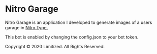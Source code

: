 # Nitro Garage

Nitro Garage is an application I developed to generate images of a users garage in [Nitro Type.](https://www.nitrotype.com)

This bot is enabled by changing the config.json to your bot token.

Copyright © 2020 Limitized. All Rights Reserved. 

